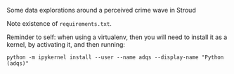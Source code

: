 Some data explorations around a perceived crime wave in Stroud


Note existence of `requirements.txt`.

Reminder to self: when using a virtualenv,
then you will need to install it as a kernel, by activating it, and
then running:

    python -m ipykernel install --user --name adqs --display-name "Python (adqs)"
